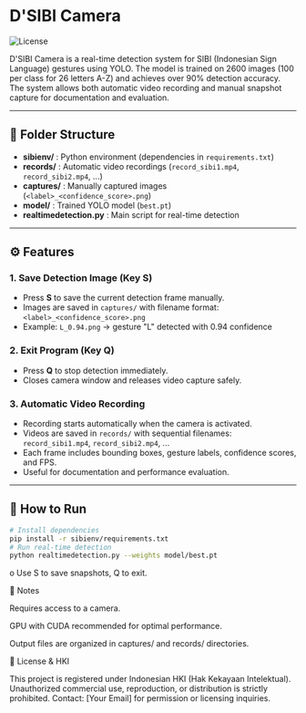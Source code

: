 # D'SIBI Camera

![License](https://img.shields.io/badge/License-MIT-yellow.svg)

D'SIBI Camera is a real-time detection system for SIBI (Indonesian Sign Language) gestures using YOLO. The model is trained on 2600 images (100 per class for 26 letters A-Z) and achieves over 90% detection accuracy. The system allows both automatic video recording and manual snapshot capture for documentation and evaluation.

---

## 📂 Folder Structure
- **sibienv/** : Python environment (dependencies in `requirements.txt`)  
- **records/** : Automatic video recordings (`record_sibi1.mp4`, `record_sibi2.mp4`, ...)  
- **captures/** : Manually captured images (`<label>_<confidence_score>.png`)  
- **model/** : Trained YOLO model (`best.pt`)  
- **realtimedetection.py** : Main script for real-time detection  

---

## ⚙️ Features

### 1. Save Detection Image (Key **S**)
- Press **S** to save the current detection frame manually.  
- Images are saved in `captures/` with filename format: `<label>_<confidence_score>.png`  
- Example: `L_0.94.png` → gesture "L" detected with 0.94 confidence  

### 2. Exit Program (Key **Q**)
- Press **Q** to stop detection immediately.  
- Closes camera window and releases video capture safely.  

### 3. Automatic Video Recording
- Recording starts automatically when the camera is activated.  
- Videos are saved in `records/` with sequential filenames:  
  `record_sibi1.mp4`, `record_sibi2.mp4`, ...  
- Each frame includes bounding boxes, gesture labels, confidence scores, and FPS.  
- Useful for documentation and performance evaluation.  

---

## 🚀 How to Run
```bash
# Install dependencies
pip install -r sibienv/requirements.txt
# Run real-time detection
python realtimedetection.py --weights model/best.pt
```
o Use S to save snapshots, Q to exit.

📝 Notes

Requires access to a camera.

GPU with CUDA recommended for optimal performance.

Output files are organized in captures/ and records/ directories.

📜 License & HKI

This project is registered under Indonesian HKI (Hak Kekayaan Intelektual).
Unauthorized commercial use, reproduction, or distribution is strictly prohibited.
Contact: [Your Email] for permission or licensing inquiries.
